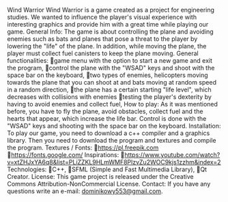 Wind Warrior
Wind Warrior is a game created as a project for engineering studies. We wanted to influence the player's visual experience with interesting graphics and provide him with a great time while playing our game.
General Info:
The game is about controlling the plane and avoiding enemies such as bats and planes that pose a threat to the player by lowering the "life" of the plane. In addition, while moving the plane, the player must collect fuel canisters to keep the plane moving.
General functionalities:
game menu with the option to start a new game and exit the program,
control the plane with the "WSAD" keys and shoot with the space bar on the keyboard,
two types of enemies, helicopters moving towards the plane that you can shoot at and bats moving at random speed in a random direction,
the plane has a certain starting "life level", which decreases with collisions with enemies
testing the player's dexterity by having to avoid enemies and collect fuel,
How to play:
As it was mentioned before, you have to fly the plane, avoid obstacles, collect fuel and the hearts that appear, which increase the life bar. Control is done with the "WSAD" keys and shooting with the space bar on the keyboard.
Installation:
To play our game, you need to download a c++ compiler and a graphics library. Then you need to download the program and textures and compile the program.
Textures / Fonts:
https://pl.freepik.com
https://fonts.google.com/
Inspirations:
https://www.youtube.com/watch?v=xtZHJxYA6q8&list=PLiZZKL9HLmWMF8PlzvZu2WOC9kjs1zzhm&index=2
Technologies:
C++,
SFML (Simple and Fast Multimedia Library),
Qt Creator.
License:
This game project is released under the Creative Commons Attribution-NonCommercial License.
Contact:
If you have any questions write an e-mail: dominikowy553@gmail.com.

